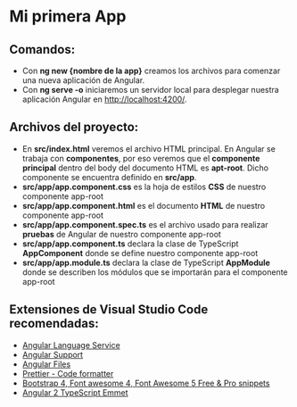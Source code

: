 # Mi primera App


## Comandos:

- Con **ng new {nombre de la app}** creamos los archivos para comenzar una nueva aplicación de Angular.
- Con **ng serve -o** iniciaremos un servidor local para desplegar nuestra aplicación Angular en [http://localhost:4200/](http://localhost:4200/).


## Archivos del proyecto:

- En **src/index.html** veremos el archivo HTML principal. En Angular se trabaja con **componentes**, por eso veremos que el **componente principal** dentro del body del documento HTML es **apt-root**. Dicho componente se encuentra definido en **src/app**.
- **src/app/app.component.css** es la hoja de estilos **CSS** de nuestro componente app-root
- **src/app/app.component.html** es el documento **HTML** de nuestro componente app-root
- **src/app/app.component.spec.ts** es el archivo usado para realizar **pruebas** de Angular de nuestro componente app-root
- **src/app/app.component.ts** declara la clase de TypeScript **AppComponent** donde se define nuestro componente app-root
- **src/app/app.module.ts** declara la clase de TypeScript **AppModule** donde se describen los módulos que se importarán para el componente app-root


## Extensiones de Visual Studio Code recomendadas:

- [Angular Language Service](https://marketplace.visualstudio.com/items?itemName=Angular.ng-template)
- [Angular Support](https://marketplace.visualstudio.com/items?itemName=vismalietuva.vscode-angular-support)
- [Angular Files](https://marketplace.visualstudio.com/items?itemName=alexiv.vscode-angular2-files)
- [Prettier - Code formatter](https://marketplace.visualstudio.com/items?itemName=esbenp.prettier-vscode)
- [Bootstrap 4, Font awesome 4, Font Awesome 5 Free & Pro snippets](https://marketplace.visualstudio.com/items?itemName=thekalinga.bootstrap4-vscode)
- [Angular 2 TypeScript Emmet](https://marketplace.visualstudio.com/items?itemName=jakethashi.vscode-angular2-emmet)